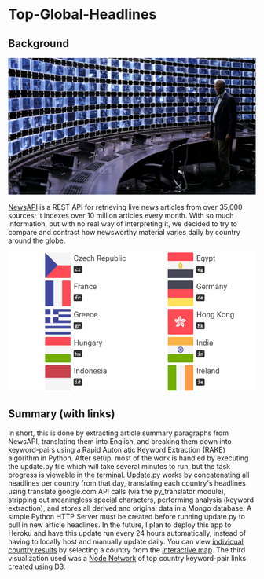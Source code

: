 # Top-Global-Headlines

## Background

![Idea](Images/newsapi_idea.jpg)

[NewsAPI](https://newsapi.org/) is a REST API for retrieving live news articles from over 35,000 sources; it indexes over 10 million articles every month.
With so much information, but with no real way of interpreting it, we decided to try to compare and contrast how newsworthy material varies daily by country around the globe.

![Sources](Images/source_countries.png)

## Summary (with links)
In short, this is done by extracting article summary paragraphs from NewsAPI, translating them into English, and breaking them down into keyword-pairs using a Rapid Automatic Keyword Extraction (RAKE) algorithm in Python.  After setup, most of the work is handled by executing the update.py file which will take several minutes to run, but the task progress is [viewable in the terminal](Images/newsapi_update.png). Update.py works by concatenating all headlines per country from that day, translating each country's headlines using translate.google.com API calls (via the py_translator module), stripping out meaningless special characters, performing analysis (keyword extraction), and stores all derived and original data in a Mongo database.  A simple Python HTTP Server must be created before running update.py to pull in new article headlines. In the future, I plan to deploy this app to Heroku and have this update run every 24 hours automatically, instead of having to locally host and manually update daily. You can view [individual country results](Images/newsapi_summary.png) by selecting a country from the [interactive map](Images/Interactive_Map.png). The third visualization used was a [Node Network](Images/Node_Network.png) of top country keyword-pair links created using D3.